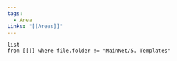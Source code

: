 ```yaml
---
tags:
  - Area
Links: "[[Areas]]"
---
```

```dataview
list
from [[]] where file.folder != "MainNet/5. Templates"
```

